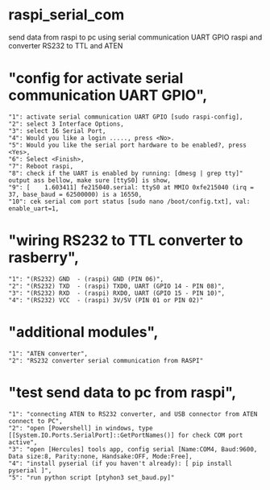 # raspi_serial_com
send data from raspi to pc using serial communication UART GPIO raspi and converter RS232 to TTL and ATEN

# "config for activate serial communication UART GPIO",
		
	"1": activate serial communication UART GPIO [sudo raspi-config],
	"2": select 3 Interface Options,
	"3": select I6 Serial Port,
	"4": Would you like a login ....., press <No>.
	"5": Would you like the serial port hardware to be enabled?, press <Yes>,
	"6": Select <Finish>,
	"7": Reboot raspi,
 	"8": check if the UART is enabled by running: [dmesg | grep tty]" output ass bellow, make sure [ttyS0] is show,
 	"9": [    1.603411] fe215040.serial: ttyS0 at MMIO 0xfe215040 (irq = 37, base_baud = 62500000) is a 16550,
	"10": cek serial com port status [sudo nano /boot/config.txt], val: enable_uart=1,
			
# "wiring RS232 to TTL converter to rasberry",
		
	"1": "(RS232) GND  - (raspi) GND (PIN 06)",
	"2": "(RS232) TXD  - (raspi) TXD0, UART (GPIO 14 - PIN 08)",
	"3": "(RS232) RXD  - (raspi) RXD0, UART (GPIO 15 - PIN 10)",
	"4": "(RS232) VCC  - (raspi) 3V/5V (PIN 01 or PIN 02)"
		
# "additional modules",
	
	"1": "ATEN converter",
	"2": "RS232 converter serial communication from RASPI"

# "test send data to pc from raspi",

	"1": "connecting ATEN to RS232 converter, and USB connector from ATEN connect to PC",
	"2": "open [Powershell] in windows, type [[System.IO.Ports.SerialPort]::GetPortNames()] for check COM port active",
	"3": "open [Hercules] tools app, config serial [Name:COM4, Baud:9600, Data size:8, Parity:none, Handsake:OFF, Mode:Free],
	"4": "install pyserial (if you haven't already): [ pip install pyserial ]",
	"5": "run python script [ptyhon3 set_baud.py]"
